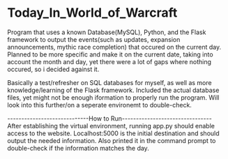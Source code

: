 # Today_In_World_of_Warcraft
Program that uses a known Database(MySQL), Python, and the Flask framework to output the events(such as updates, expansion announcements, mythic race completion) that occured on the current day. Planned to be more specific and make it on the current date, taking into account the month and day, yet there were a lot of gaps where nothing occured, so i decided against it.

Basically a test/refresher on SQL databases for myself, as well as more knowledge/learning of the Flask framework. Included the actual database files, yet might not be enough iformation to properly run the program. Will look into this further/on a seperate environemt to double-check.

-----------------------------How to Run--------------------------------
After establishing the virtual environment, running app.py should enable access to the website. Localhost:5000 is the initial destination and should output the needed information. Also printed it in the command prompt to double-check if the information matches the day.

